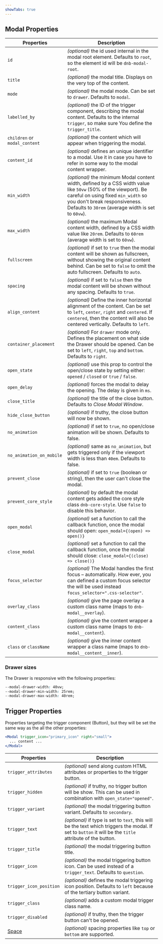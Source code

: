 ```yaml
---
showTabs: true
---
```


## Modal Properties

| Properties                    | Description                                                                                                                                                                                                                                  |
| ----------------------------- | -------------------------------------------------------------------------------------------------------------------------------------------------------------------------------------------------------------------------------------------- |
| `id`                          | _(optional)_ the id used internal in the modal root element. Defaults to `root`, so the element id will be `dnb-modal-root`.                                                                                                                 |
| `title`                       | _(optional)_ the modal title. Displays on the very top of the content.                                                                                                                                                                       |
| `mode`                        | _(optional)_ the modal mode. Can be set to `drawer`. Defaults to `modal`.                                                                                                                                                                    |
| `labelled_by`                 | _(optional)_ the ID of the trigger component, describing the modal content. Defaults to the internal `trigger`, so make sure You define the `trigger_title`.                                                                                 |
| `children` or `modal_content` | _(optional)_ the content which will appear when triggering the modal.                                                                                                                                                                        |
| `content_id`                  | _(optional)_ defines an unique identifier to a modal. Use it in case you have to refer in some way to the modal content wrapper.                                                                                                             |
| `min_width`                   | _(optional)_ the minimum Modal content width, defined by a CSS width value like `50vw` (50% of the viewport). Be careful on using fixed `min_width` so you don't break responsiveness. Defaults to `30rem` (average width is set to `60vw`). |
| `max_width`                   | _(optional)_ the maximum Modal content width, defined by a CSS width value like `20rem`. Defaults to `60rem` (average width is set to `60vw`).                                                                                               |
| `fullscreen`                  | _(optional)_ if set to `true` then the modal content will be shown as fullscreen, without showing the original content behind. Can be set to `false` to omit the auto fullscreen. Defaults to `auto`.                                        |
| `spacing`                     | _(optional)_ if set to `false` then the modal content will be shown without any spacing. Defaults to `true`.                                                                                                                                 |
| `align_content`               | _(optional)_ Define the inner horizontal alignment of the content. Can be set to `left`, `center`, `right` and `centered`. If `centered`, then the content will also be centered vertically. Defaults to `left`.                             |
| `container_placement`         | _(optional)_ For `drawer` mode only. Defines the placement on what side the Drawer should be opened. Can be set to `left`, `right`, `top` and `bottom`. Defaults to `right`.                                                                 |
| `open_state`                  | _(optional)_ use this prop to control the open/close state by setting either: `opened` / `closed` or `true` / `false`.                                                                                                                       |
| `open_delay`                  | _(optional)_ forces the modal to delay the opening. The delay is given in `ms`.                                                                                                                                                              |
| `close_title`                 | _(optional)_ the title of the close button. Defaults to _Close Modal Window_.                                                                                                                                                                |
| `hide_close_button`           | _(optional)_ if truthy, the close button will now be shown.                                                                                                                                                                                  |
| `no_animation`                | _(optional)_ if set to `true`, no open/close animation will be shown. Defaults to false.                                                                                                                                                     |
| `no_animation_on_mobile`      | _(optional)_ same as `no_animation`, but gets triggered only if the viewport width is less than `40em`. Defaults to false.                                                                                                                   |
| `prevent_close`               | _(optional)_ if set to `true` (boolean or string), then the user can't close the modal.                                                                                                                                                      |
| `prevent_core_style`          | _(optional)_ by default the modal content gets added the core style class `dnb-core-style`. Use `false` to disable this behavior.                                                                                                            |
| `open_modal`                  | _(optional)_ set a function to call the callback function, once the modal should open: `open_modal={(open) => open()}`                                                                                                                       |
| `close_modal`                 | _(optional)_ set a function to call the callback function, once the modal should close: `close_modal={(close) => close()}`                                                                                                                   |
| `focus_selector`              | _(optional)_ The Modal handles the first focus – automatically. How ever, you can defined a custom focus selector the will be used instead `focus_selector=".css-selector"`.                                                                 |
| `overlay_class`               | _(optional)_ give the page overlay a custom class name (maps to `dnb-modal__overlay`).                                                                                                                                                       |
| `content_class`               | _(optional)_ give the content wrapper a custom class name (maps to `dnb-modal__content`).                                                                                                                                                    |
| `class` or `className`        | _(optional)_ give the inner content wrapper a class name (maps to `dnb-modal__content__inner`).                                                                                                                                              |

### Drawer sizes

The Drawer is responsive with the following properties:

```css
--modal-drawer-width: 40vw;
--modal-drawer-min-width: 25rem;
--modal-drawer-max-width: 40rem;
```

## Trigger Properties

Properties targeting the trigger component (Button), but they will be set the same way as the all the other properties:

```jsx
<Modal trigger_icon="primary_icon" right="small">
  ... content ...
</Modal>
```

| Properties                                  | Description                                                                                                                                               |
| ------------------------------------------- | --------------------------------------------------------------------------------------------------------------------------------------------------------- |
| `trigger_attributes`                        | _(optional)_ send along custom HTML attributes or properties to the trigger button.                                                                       |
| `trigger_hidden`                            | _(optional)_ if truthy, no trigger button will be show. This can be used in combination with `open_state="opened"`.                                       |
| `trigger_variant`                           | _(optional)_ the modal triggering button variant. Defaults to `secondary`.                                                                                |
| `trigger_text`                              | _(optional)_ if type is set to `text`, this will be the text which triggers the modal. If set to `button` it will be the `title` attribute of the button. |
| `trigger_title`                             | _(optional)_ the modal triggering button title.                                                                                                           |
| `trigger_icon`                              | _(optional)_ the modal triggering button icon. Can be used instead of a `trigger_text`. Defaults to `question`.                                           |
| `trigger_icon_position`                     | _(optional)_ defines the modal triggering icon position. Defaults to `left` because of the tertiary button variant.                                       |
| `trigger_class`                             | _(optional)_ adds a custom modal trigger class name.                                                                                                      |
| `trigger_disabled`                          | _(optional)_ if truthy, then the trigger button can't be opened.                                                                                          |
| [Space](/uilib/components/space/properties) | _(optional)_ spacing properties like `top` or `bottom` are supported.                                                                                     |

